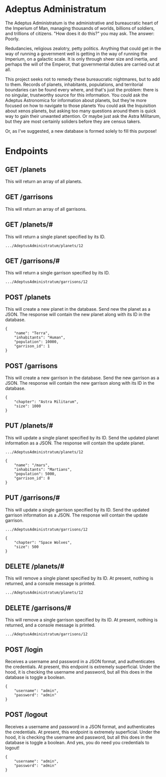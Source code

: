 # Adeptus Administratum
The Adeptus Administratum is the administrative and bureaucratic heart of the Imperium of Man, managing thousands of worlds, billions of soldiers, and trillions of citizens. "How does it do this?" you may ask. The answer: Poorly.

Redudancies, religious zealotry, petty politics. Anything that could get in the way of running a government well is getting in the way of running the Imperium, on a galactic scale. It is only through sheer size and inertia, and perhaps the will of the Emperor, that governmental duties are carried out at all.

This project seeks not to remedy these bureaucratic nightmares, but to add to them. Records of planets, inhabitants, populations, and territorial boundaries can be found every where, and that's just the problem: there is no singular, trustworthy source for this information. You could ask the Adeptus Astronomica for information about planets, but they're more focused on how to navigate to those planets You could ask the Inquisition about xenos planets, but asking too many questions around them is quick way to gain their unwanted attention. Or maybe just ask the Astra Militarum, but they are most certainly soliders before they are census takers.

Or, as I've suggested, a new database is formed solely to fill this purpose!

# Endpoints

## GET /planets
This will return an array of all planets.

## GET /garrisons
This will return an array of all garrisons.

## GET /planets/#
This will return a single planet specified by its ID.
```
.../AdeptusAdministratum/planets/12
```

## GET /garrisons/#
This will return a single garrison specified by its ID.
```
.../AdeptusAdministratum/garrisons/12
```

## POST /planets
This will create a new planet in the database. Send new the planet as a JSON. The response will contain the new planet along with its ID in the database.
```
{
    "name": "Terra",
    "inhabitants": "Human",
    "population": 10000,
    "garrison_id": 1
}
```

## POST /garrisons
This will create a new garrison in the database. Send the new garrison as a JSON. The response will contain the new garrison along with its ID in the database.
```
{
    "chapter": "Astra Militarum",
    "size": 1000
}
```

## PUT /planets/#
This will update a single planet specified by its ID. Send the updated planet information as a JSON. The response will contain the update planet.
```
.../AdeptusAdministratum/planets/12
```
```
{
    "name": "/mars",
    "inhabitants": "Martians",
    "population": 5000,
    "garrison_id": 8
}
```

## PUT /garrisons/#
This will update a single garrison specified by its ID. Send the updated garrison information as a JSON. The response will contain the update garrison.
```
.../AdeptusAdministratum/garrisons/12
```
```
{
    "chapter": "Space Wolves",
    "size": 500
}
```

## DELETE /planets/#
This will remove a single planet specified by its ID. At present, nothing is returned, and a console message is printed.
```
.../AdeptusAdministratum/planets/12
```

## DELETE /garrisons/#
This will remove a single garrison specified by its ID. At present, nothing is returned, and a console message is printed.
```
.../AdeptusAdministratum/garrisons/12
```

## POST /login
Receives a username and password in a JSON format, and authenticates the credentials. At present, this endpoint is extremely superficial. Under the hood, it is checking the username and password, but all this does in the database is toggle a boolean.
```
{
    "username": "admin",
    "password": "admin"
}
```

## POST /logout
Receives a username and password in a JSON format, and authenticates the credentials. At present, this endpoint is extremely superficial. Under the hood, it is checking the username and password, but all this does in the database is toggle a boolean. And yes, you do need you credentials to logout!
```
{
    "username": "admin",
    "password": "admin"
}
```